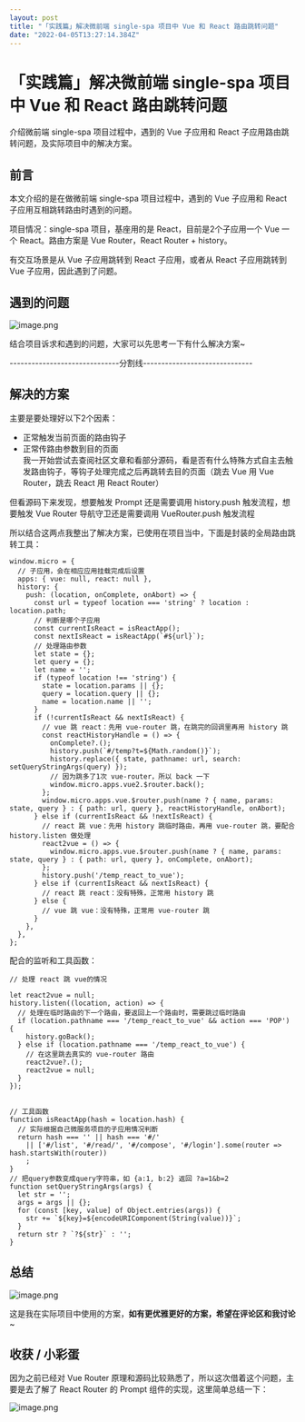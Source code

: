 ```yaml
---
layout: post
title: "「实践篇」解决微前端 single-spa 项目中 Vue 和 React 路由跳转问题"
date: "2022-04-05T13:27:14.384Z"
---
```

「实践篇」解决微前端 single-spa 项目中 Vue 和 React 路由跳转问题
============================================

介绍微前端 single-spa 项目过程中，遇到的 Vue 子应用和 React 子应用路由跳转问题，及实际项目中的解决方案。

前言
--

本文介绍的是在做微前端 single-spa 项目过程中，遇到的 Vue 子应用和 React 子应用互相跳转路由时遇到的问题。

项目情况：single-spa 项目，基座用的是 React，目前是2个子应用一个 Vue 一个 React。路由方案是 Vue Router，React Router + history。

有交互场景是从 Vue 子应用跳转到 React 子应用，或者从 React 子应用跳转到 Vue 子应用，因此遇到了问题。

遇到的问题
-----

![image.png](https://p9-juejin.byteimg.com/tos-cn-i-k3u1fbpfcp/380fb032d9e84e9fad9f0fa36bb5cc09~tplv-k3u1fbpfcp-watermark.image?)

结合项目诉求和遇到的问题，大家可以先思考一下有什么解决方案~

\------------------------------分割线------------------------------

解决的方案
-----

主要是要处理好以下2个因素：

*   正常触发当前页面的路由钩子
*   正常传路由参数到目的页面  
    我一开始尝试去查阅社区文章和看部分源码，看是否有什么特殊方式自主去触发路由钩子，等钩子处理完成之后再跳转去目的页面（跳去 Vue 用 Vue Router，跳去 React 用 React Router）

但看源码下来发现，想要触发 Prompt 还是需要调用 history.push 触发流程，想要触发 Vue Router 导航守卫还是需要调用 VueRouter.push 触发流程

所以结合这两点我整出了解决方案，已使用在项目当中，下面是封装的全局路由跳转工具：

    window.micro = {
      // 子应用，会在相应应用挂载完成后设置
      apps: { vue: null, react: null },
      history: {
        push: (location, onComplete, onAbort) => {
          const url = typeof location === 'string' ? location : location.path;
          // 判断是哪个子应用
          const currentIsReact = isReactApp();
          const nextIsReact = isReactApp(`#${url}`);
          // 处理路由参数
          let state = {};
          let query = {};
          let name = '';
          if (typeof location !== 'string') {
            state = location.params || {};
            query = location.query || {};
            name = location.name || '';
          }
          if (!currentIsReact && nextIsReact) {
            // vue 跳 react：先用 vue-router 跳，在跳完的回调里再用 history 跳
            const reactHistoryHandle = () => {
              onComplete?.();
              history.push(`#/temp?t=${Math.random()}`);
              history.replace({ state, pathname: url, search: setQueryStringArgs(query) });
              // 因为跳多了1次 vue-router，所以 back 一下
              window.micro.apps.vue2.$router.back();
            };
            window.micro.apps.vue.$router.push(name ? { name, params: state, query } : { path: url, query }, reactHistoryHandle, onAbort);
          } else if (currentIsReact && !nextIsReact) {
            // react 跳 vue：先用 history 跳临时路由，再用 vue-router 跳，要配合 history.listen 做处理
            react2vue = () => {
              window.micro.apps.vue.$router.push(name ? { name, params: state, query } : { path: url, query }, onComplete, onAbort);
            };
            history.push('/temp_react_to_vue');
          } else if (currentIsReact && nextIsReact) {
            // react 跳 react：没有特殊，正常用 history 跳
          } else {
            // vue 跳 vue：没有特殊，正常用 vue-router 跳
          }
        },
      },
    };
    

配合的监听和工具函数：

    // 处理 react 跳 vue的情况
    
    let react2vue = null;
    history.listen((location, action) => {
      // 处理在临时路由的下一个路由，要返回上一个路由时，需要跳过临时路由
      if (location.pathname === '/temp_react_to_vue' && action === 'POP') {
        history.goBack();
      } else if (location.pathname === '/temp_react_to_vue') {
        // 在这里跳去真实的 vue-router 路由
        react2vue?.();
        react2vue = null;
      }
    });
    
    
    // 工具函数
    function isReactApp(hash = location.hash) {
      // 实际根据自己微服务项目的子应用情况判断
      return hash === '' || hash === '#/' 
        || ['#/list', '#/read/', '#/compose', '#/login'].some(router => hash.startsWith(router))
        ;
    }
    // 把query参数变成query字符串，如 {a:1, b:2} 返回 ?a=1&b=2
    function setQueryStringArgs(args) {
      let str = '';
      args = args || {};
      for (const [key, value] of Object.entries(args)) {
        str += `${key}=${encodeURIComponent(String(value))}`;
      }
      return str ? `?${str}` : '';
    }
    

总结
--

![image.png](https://p9-juejin.byteimg.com/tos-cn-i-k3u1fbpfcp/e50c31aca7db4121b9ba64f111baf2b3~tplv-k3u1fbpfcp-watermark.image?)

这是我在实际项目中使用的方案，**如有更优雅更好的方案，希望在评论区和我讨论**~

收获 / 小彩蛋
--------

因为之前已经对 Vue Router 原理和源码比较熟悉了，所以这次借着这个问题，主要是去了解了 React Router 的 Prompt 组件的实现，这里简单总结一下：

![image.png](https://p3-juejin.byteimg.com/tos-cn-i-k3u1fbpfcp/ded9fb54822445ca86ea6752a2f2bc00~tplv-k3u1fbpfcp-watermark.image?)